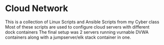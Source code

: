 # Cloud Network
This is a collection of Linux Scripts and Ansible Scripts from my Cyber class
Most of these scripts are used to configure cloud servers with different dock containers
The final setup was 2 servers running vurnable DVWA containers along with a jumpserver/elk stack container in one. 
